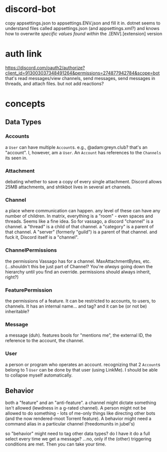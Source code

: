 # discord-bot

copy appsettings.json to appsettings.ENV.json and fill it in. dotnet seems to understand files called appsettings.json (and appsettings.xml?) and knows how to overwrite *specific values found within* the .[ENV].[extension] version

# auth link

https://discord.com/oauth2/authorize?client_id=913003037348491264&permissions=274877942784&scope=bot
that's read messages/view channels, send messages, send messages in threads, and attach files. but not add reactions?

# concepts

## Data Types

### Accounts

a `User` can have multiple `Account`s. e.g., @adam:greyn.club? that's an "account". I, however, am a `User`. An `Account` has references to the `Channels` its seen in.

### Attachment

debating whether to save a copy of every single attachment. Discord allows 25MB attachments, and shtikbot lives in several art channels.

### Channel

a place where communication can happen. any level of these can have any number of children. In matrix, everything is a "room" - even spaces and threads. Seems like a fine idea. So for vassago, a discord "channel" is a channel. a "thread" is a child of that channel. a "category" is a parent of that channel. A "server" (formerly "guild") is a parent of that channel. and fuck it, Discord itself is a "channel".

### ChannelPermissions

the permissions Vassago has for a channel. MaxAttachmentBytes, etc. (...shouldn't this be just part of Channel? You're *always* going down the hierarchy until you find an override. permissions should always inherit, right?)

### FeaturePermission

the permissions of a feature. It can be restricted to accounts, to users, to channels. It has an internal name... and tag? and it can be (or not be) inheritable?

### Message

a message (duh). features bools for "mentions me", the external ID, the reference to the account, the channel.

### User

a person or program who operates an account. recognizing that 2 `Account`s belong to 1 `User` can be done by that user (using LinkMe). I should be able to collapse myself automatically.

## Behavior

both a "feature" and an "anti-feature". a channel might dictate something isn't allowed (lewdness in a g-rated channel). A person might not be allowed to do something - lots of me-only things like directing other bots (and the now rendered-moot Torrent feature). A behavior might need a command alias in a particular channel (freedomunits in jubel's)

so "behavior" might need to tag other data types? do I have it do a full select every time we get a message? ...no, only if the (other) triggering conditions are met. Then you can take your time.